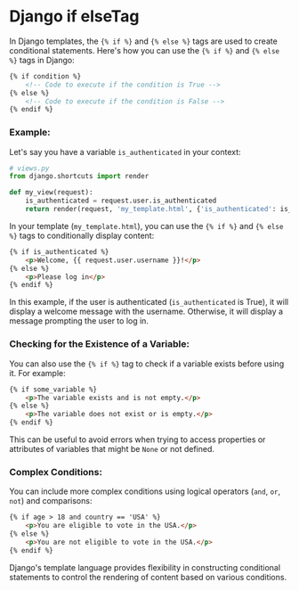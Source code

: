 # Django if elseTag 

In Django templates, the `{% if %}` and `{% else %}` tags are used to create conditional statements. Here's how you can use the `{% if %}` and `{% else %}` tags in Django:

```html
{% if condition %}
    <!-- Code to execute if the condition is True -->
{% else %}
    <!-- Code to execute if the condition is False -->
{% endif %}
```

### Example:

Let's say you have a variable `is_authenticated` in your context:

```python
# views.py
from django.shortcuts import render

def my_view(request):
    is_authenticated = request.user.is_authenticated
    return render(request, 'my_template.html', {'is_authenticated': is_authenticated})
```

In your template (`my_template.html`), you can use the `{% if %}` and `{% else %}` tags to conditionally display content:

```html
{% if is_authenticated %}
    <p>Welcome, {{ request.user.username }}!</p>
{% else %}
    <p>Please log in</p>
{% endif %}
```

In this example, if the user is authenticated (`is_authenticated` is True), it will display a welcome message with the username. Otherwise, it will display a message prompting the user to log in.

### Checking for the Existence of a Variable:

You can also use the `{% if %}` tag to check if a variable exists before using it. For example:

```html
{% if some_variable %}
    <p>The variable exists and is not empty.</p>
{% else %}
    <p>The variable does not exist or is empty.</p>
{% endif %}
```

This can be useful to avoid errors when trying to access properties or attributes of variables that might be `None` or not defined.

### Complex Conditions:

You can include more complex conditions using logical operators (`and`, `or`, `not`) and comparisons:

```html
{% if age > 18 and country == 'USA' %}
    <p>You are eligible to vote in the USA.</p>
{% else %}
    <p>You are not eligible to vote in the USA.</p>
{% endif %}
```

Django's template language provides flexibility in constructing conditional statements to control the rendering of content based on various conditions.
